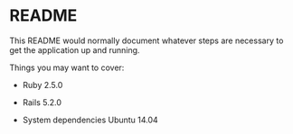 # README

This README would normally document whatever steps are necessary to get the
application up and running.

Things you may want to cover:

* Ruby 2.5.0

* Rails 5.2.0

* System dependencies Ubuntu 14.04

